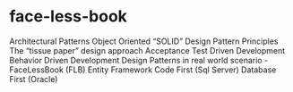 # face-less-book
Architectural Patterns
Object Oriented “SOLID” Design Pattern Principles
The “tissue paper” design approach
Acceptance Test Driven Development
Behavior Driven Development
Design Patterns in real world scenario - FaceLessBook (FLB)
Entity Framework
Code First (Sql Server) 
Database First (Oracle)
